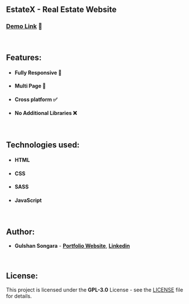 ## EstateX - Real Estate Website

### [Demo Link](https://estatex.netlify.app/) 🔗


<br/>

## Features:

- #### **Fully Responsive 💯**
- #### **Multi Page 📰**
- #### **Cross platform ✅**
- #### **No Additional Libraries ❌**
<br/>

## Technologies used:

- #### **HTML**
- #### **CSS**
- #### **SASS**
- #### **JavaScript**
<br/>

## Author:

- **Gulshan Songara** - **[Portfolio Website](https://gulshansongara.netlify.app)**, **[Linkedin](https://www.linkedin.com/in/gulshan-songara-75084214b/)** 
<br/>

## License:

This project is licensed under the  **GPL-3.0** License - see the [LICENSE](LICENSE) file for details.

